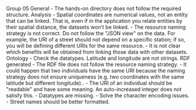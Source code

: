 Group 05
    General
        - The hands-on directory does not follow the required structure.
    Analysis
        - Spatial coordinates are numerical values, not an entity that can be linked. That is, even if in the application you relate entities by their spatial distance, the datasets won't be linked.
        - The resource naming strategy is not correct. Do not follow the "JSON view" on the data. For example, the URI of a street should not depend on a specific station; if so, you will be defining different URIs for the same resource.
        - It is not clear which benefits will be obtained from linking those data with other datasets.
    Ontology
        - Check the datatypes. Latitude and longitude are not strings.
    RDF generated
        - The RDF file does not follow the resource naming strategy.
        - It could happen that two individuals have the same URI because the naming strategy does not ensure uniqueness (e.g. two coordinates with the same latitude but different longitude)..
        - The URI of an individual should be "readable" and have some meaning.
            An auto-increased integer does not satisfy this.
        - Datatypes are missing.
        - Solve the character encoding issues.
        - Street names should be better formatted.
